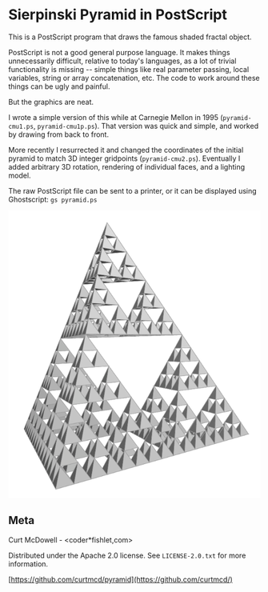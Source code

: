 # Sierpinski Pyramid in PostScript

This is a PostScript program that draws the famous shaded fractal object.

PostScript is not a good general purpose language. It makes things
unnecessarily difficult, relative to today's languages, as a lot of
trivial functionality is missing -- simple things like real parameter
passing, local variables, string or array concatenation, etc. The code
to work around these things can be ugly and painful.

But the graphics are neat.

I wrote a simple version of this while at Carnegie Mellon in 1995
(`pyramid-cmu1.ps`, `pyramid-cmu1p.ps`). That version was quick and
simple, and worked by drawing from back to front.

More recently I resurrected it and changed the coordinates of the
initial pyramid to match 3D integer gridpoints
(`pyramid-cmu2.ps`). Eventually I added arbitrary 3D rotation, rendering
of individual faces, and a lighting model.

The raw PostScript file can be sent to a printer, or it can be displayed
using Ghostscript: `gs pyramid.ps`

![](clip.png)

## Meta

Curt McDowell - <coder*fishlet,com>

Distributed under the Apache 2.0 license.
See ``LICENSE-2.0.txt`` for more information.

[https://github.com/curtmcd/pyramid](https://github.com/curtmcd/)
